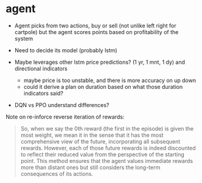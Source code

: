 # agent

* Agent picks from two actions, buy or sell (not unlike left right for cartpole) but the agent scores points based on profitability of the system

* Need to decide its model (probably lstm)
* Maybe leverages other lstm price predictions? (1 yr, 1 mnt, 1 dy) and directional indicators
  * maybe price is too unstable, and there is more accuracy on up down
  * could it derive a plan on duration based on what those duration indicators said?
* DQN vs PPO understand differences?

Note on re-inforce reverse iteration of rewards:

>So, when we say the 0th reward (the first in the episode) is given the most weight, we mean it in the sense that it has the most comprehensive view of the future, incorporating all subsequent rewards. However, each of those future rewards is indeed discounted to reflect their reduced value from the perspective of the starting point. This method ensures that the agent values immediate rewards more than distant ones but still considers the long-term consequences of its actions.